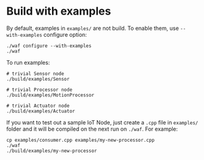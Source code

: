 # Build with examples

By default, examples in ``examples/`` are not build.  To enable them, use
``--with-examples`` configure option:

    ./waf configure --with-examples
    ./waf


To run examples:

    # trivial Sensor node
    ./build/examples/Sensor

    # trivial Processor node
    ./build/examples/MotionProcessor

    # trivial Actuator node 
    ./build/examples/Actuator

If you want to test out a sample IoT Node, just create a ``.cpp`` file in ``examples/``
folder and it will be compiled on the next run on ``./waf``.  For example:

    cp examples/consumer.cpp examples/my-new-processor.cpp
    ./waf
    ./build/examples/my-new-processor